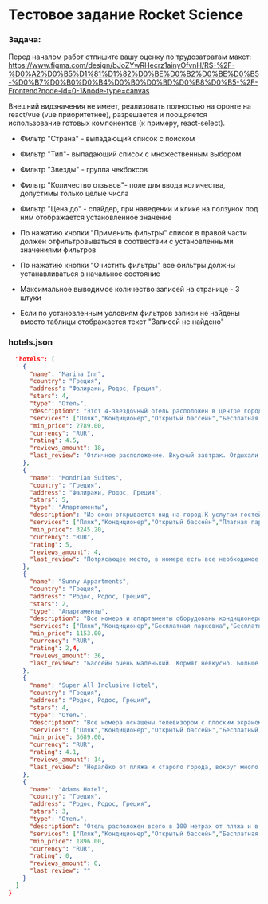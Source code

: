# Тестовое задание Rocket Science

### Задача:

Перед началом работ отпишите вашу оценку по трудозатратам макет:
https://www.figma.com/design/bJoZYwRHecrz1ainyOfvnH/RS-%2F-%D0%A2%D0%B5%D1%81%D1%82%D0%BE%D0%B2%D0%BE%D0%B5-%D0%B7%D0%B0%D0%B4%D0%B0%D0%BD%D0%B8%D0%B5-%2F-Frontend?node-id=0-1&node-type=canvas

Внешний видзначения не имеет, реализовать полностью на фронте на react/vue (vue
приоритетнее), разрешается и поощряется использование готовых компонентов (к
примеру, react-select).

- Фильтр "Страна" - выпадающий список с поиском
- Фильтр "Тип"- выпадающий список с множественным выбором
- Фильтр "Звезды" - группа чекбоксов
- Фильтр "Количество отзывов"- поле для ввода количества, допустимы только целые
  числа
- Фильтр "Цена до" - слайдер, при наведении и клике на ползунок под ним отображается
  установленное значение

- По нажатию кнопки "Применить фильтры" список в правой части должен
  отфильтровываться в соотвествии с установленными значениями фильтров

- По нажатию кнопки "Очистить фильтры" все фильтры должны устанавливаться в
  начальное состояние
- Максимальное выводимое количество записей на странице - 3 штуки
- Если по установленным условиям фильтров записи не найдены вместо таблицы
  отображается текст "Записей не найдено"

### hotels.json

```json {
  "hotels": [
    {
      "name": "Marina Inn",
      "country": "Греция",
      "address": "Фалираки, Родос, Греция",
      "stars": 4,
      "type": "Отель",
      "description": "Этот 4-звездочный отель расположен в центре города. На его территории есть бассейн с террасой и сауна. Из номеров открывается вид на море или на средневековый город.",
      "services": ["Пляж","Кондиционер","Открытый бассейн","Бесплатная парковка","Бесплатный WiFi","Вид на море","Бесплатный завтрак"],
      "min_price": 2789.00,
      "currency": "RUR",
      "rating": 4.5,
      "reviews_amount": 18,
      "last_review": "Отличное расположение. Вкусный завтрак. Отдыхали с детьми - все понравилось."
    },
    {
      "name": "Mondrian Suites",
      "country": "Греция",
      "address": "Фалираки, Родос, Греция",
      "stars": 5,
      "type": "Апартаменты",
      "description": "Из окон открывается вид на город.К услугам гостей номера-студио с балконом и чайником в 2,7 км от пляжа.",
      "services": ["Пляж","Кондиционер","Открытый бассейн","Платная парковка","Бесплатный WiFi","Вид на море"],
      "min_price": 3245.20,
      "currency": "RUR",
      "rating": 5,
      "reviews_amount": 4,
      "last_review": "Потрясающее место, в номере есть все необходимое. Красивый вид на море."
    },
    {
      "name": "Sunny Appartments",
      "country": "Греция",
      "address": "Родос, Родос, Греция",
      "stars": 2,
      "type": "Апартаменты",
      "description": "Все номера и апартаменты оборудованы кондиционером и телевизором с плоским экраном. Также в распоряжении гостей тостер и чайник.",
      "services": ["Пляж","Кондиционер","Бесплатная парковка","Бесплатный WiFi"],
      "min_price": 1153.00,
      "currency": "RUR",
      "rating": 2,4,
      "reviews_amount": 36,
      "last_review": "Бассейн очень маленький. Кормят невкусно. Больше не поедем."
    },
    {
      "name": "Super All Inclusive Hotel",
      "country": "Греция",
      "address": "Родос, Родос, Греция",
      "stars": 4,
      "type": "Отель",
      "description": "Все номера оснащены телевизором с плоским экраном. Из некоторых номеров открывается вид на море или город.",
      "services": ["Пляж","Кондиционер","Открытый бассейн","Бесплатный WiFi","Вид на море","Бесплатный завтрак"],
      "min_price": 3689.00,
      "currency": "RUR",
      "rating": 4.1,
      "reviews_amount": 14,
      "last_review": "Недалёко от пляжа и старого города, вокруг много разных магазинчиков"
    },
    {
      "name": "Adams Hotel",
      "country": "Греция",
      "address": "Родос, Родос, Греция",
      "stars": 3,
      "type": "Отель",
      "description": "Отель расположен всего в 100 метрах от пляжа и в 5-ти минутах ходьбы от исторической части города, недалеко от всех основных достопримечательностей. Из отеля открывается вид на море. К услугам гостей спокойный открытый бассейн.",
      "services": ["Пляж","Кондиционер","Открытый бассейн","Бесплатная парковка","Бесплатный WiFi","Бесплатный завтрак"],
      "min_price": 1896.00,
      "currency": "RUR",
      "rating": 0,
      "reviews_amount": 0,
      "last_review": ""
    }
  ]
}
```
